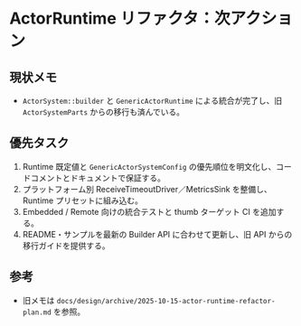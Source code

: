 # ActorRuntime リファクタ：次アクション

## 現状メモ
- `ActorSystem::builder` と `GenericActorRuntime` による統合が完了し、旧 `ActorSystemParts` からの移行も済んでいる。

## 優先タスク
1. Runtime 既定値と `GenericActorSystemConfig` の優先順位を明文化し、コードコメントとドキュメントで保証する。
2. プラットフォーム別 ReceiveTimeoutDriver／MetricsSink を整備し、Runtime プリセットに組み込む。
3. Embedded / Remote 向けの統合テストと thumb ターゲット CI を追加する。
4. README・サンプルを最新の Builder API に合わせて更新し、旧 API からの移行ガイドを提供する。

## 参考
- 旧メモは `docs/design/archive/2025-10-15-actor-runtime-refactor-plan.md` を参照。
